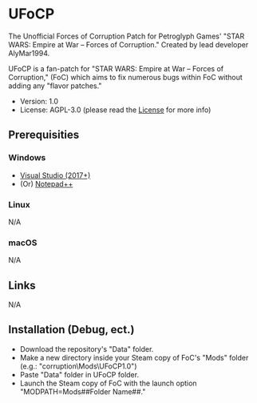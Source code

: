 # UFoCP
The Unofficial Forces of Corruption Patch for Petroglyph Games' "STAR WARS: Empire at War – Forces of Corruption." Created by lead developer AlyMar1994.

UFoCP is a fan-patch for "STAR WARS: Empire at War – Forces of Corruption," (FoC) which aims to fix numerous bugs within FoC without adding any "flavor patches."

* Version: 1.0
* License: AGPL-3.0 (please read the [License](https://github.com/AlyMar1994/UFoCP/blob/master/LICENSE) for more info)

## Prerequisities
### Windows
- [Visual Studio (2017+)](https://www.visualstudio.com/vs/community/)
- (Or) [Notepad++](https://notepad-plus-plus.org/)

### Linux
N/A

### macOS
N/A

## Links
N/A

## Installation (Debug, ect.)
* Download the repository's "Data" folder.
* Make a new directory inside your Steam copy of FoC's "Mods" folder (e.g.: "corruption\Mods\UFoCP1.0")
* Paste "Data" folder in UFoCP folder.
* Launch the Steam copy of FoC with the launch option "MODPATH=Mods\##Folder Name##."
